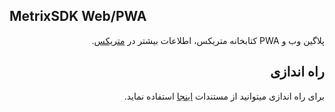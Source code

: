 
## MetrixSDK Web/PWA 
<div dir="rtl">

پلاگین وب و PWA کتابخانه متریکس، اطلاعات بیشتر در [متریکس](https://metrix.ir).
  

<h2>راه اندازی</h2>

برای راه اندازی میتوانید از مستندات [اینجا](https://metrix.ir/docs/sdk/pwa) استفاده نماید. 

</div>